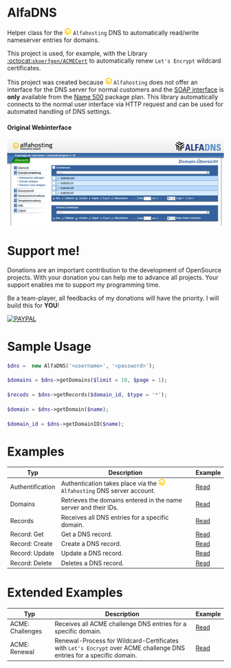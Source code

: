 # AlfaDNS
Helper class for the ![](https://raw.githubusercontent.com/Bizarrus/AlfaDNS/refs/heads/main/Docs/alfahosting.png) `Alfahosting` DNS to automatically read/write nameserver entries for domains. 

This project is used, for example, with the Library [:octocat:`skoerfgen/ACMECert`](https://github.com/skoerfgen/ACMECert) to automatically renew `Let's Encrypt` wildcard certificates.

This project was created because ![](https://raw.githubusercontent.com/Bizarrus/AlfaDNS/refs/heads/main/Docs/alfahosting.png) `Alfahosting` does not offer an interface for the DNS server for normal customers and the [SOAP interface](https://dns.alfahosting.de/api/) is **only** available from the [Name 500](https://alfahosting.de/eigene-nameserver/) package plan. This library automatically connects to the normal user interface via HTTP request and can be used for automated handling of DNS settings.

#### Original Webinterface
![AlfaDNS](https://github.com/Bizarrus/AlfaDNS/blob/main/Examples/AlfaDNS.png?raw=true)

# Support me!
Donations are an important contribution to the development of OpenSource projects. With your donation you can help me to advance all projects. Your support enables me to support my programming time.

Be a team-player, all feedbacks of my donations will have the priority. I will build this for **YOU**!

[![PAYPAL]](https://paypal.me/debitdirect)

# Sample Usage
```php
$dns =  new AlfaDNS('<username>', '<password>');

$domains = $dns->getDomains($limit = 10, $page = 1);

$recods = $dns->getRecords($domain_id, $type = '*');

$domain = $dns->getDomain($name);

$domain_id = $dns->getDomainID($name);
```

# Examples
| Typ | Description | Example |
|---|---|---|
| Authentification | Authentication takes place via the ![](https://raw.githubusercontent.com/Bizarrus/AlfaDNS/refs/heads/main/Docs/alfahosting.png) `Alfahosting` DNS server account. | [Read](Examples/Auth.md) |
| Domains | Retrieves the domains entered in the name server and their IDs. | [Read](Examples/Domains.md) |
| Records | Receives all DNS entries for a specific domain. | [Read](Examples/Records.md) |
| Record: Get | Get a DNS record. | [Read](Examples/Record.Get.md) |
| Record: Create | Create a DNS record. | [Read](Examples/Record.Create.md) |
| Record: Update | Update a DNS record. | [Read](Examples/Record.Update.md) |
| Record: Delete | Deletes a DNS record. | [Read](Examples/Record.Delete.md) |

# Extended Examples
| Typ | Description | Example |
|---|---|---|
| ACME: Challenges | Receives all ACME challenge DNS entries for a specific domain. | [Read](Examples/ACME.List.md) |
| ACME: Renewal | Renewal-Process for Wildcard-Certificates with `Let's Encrypt` over ACME challenge DNS entries for a specific domain. | [Read](Examples/ACME.Renewal.md) |

[PAYPAL]: https://img.shields.io/badge/PayPal-%24?style=for-the-badge&logo=paypal&color=%23169BD7
